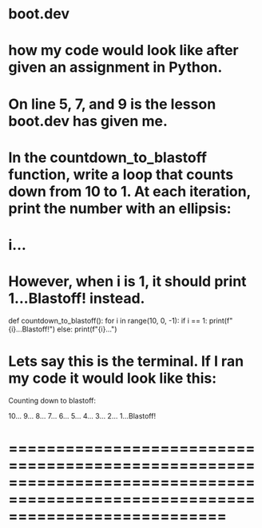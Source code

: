 # boot.dev
# how my code would look like after given an assignment in Python.
# On line 5, 7, and 9 is the lesson boot.dev has given me.

# In the countdown_to_blastoff function, write a loop that counts down from 10 to 1. At each iteration, print the number with an ellipsis:

# i...

# However, when i is 1, it should print 1...Blastoff! instead.


def countdown_to_blastoff():
    for i in range(10, 0, -1):
        if i == 1:
            print(f"{i}...Blastoff!")
        else:
            print(f"{i}...")

# Lets say this is the terminal. If I ran my code it would look like this:
Counting down to blastoff:

10...
9...
8...
7...
6...
5...
4...
3...
2...
1...Blastoff!

# ===============================================================================================================================
